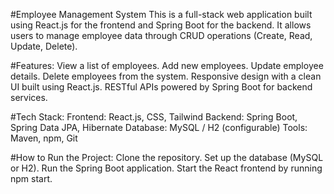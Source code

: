#Employee Management System
This is a full-stack web application built using React.js for the frontend and Spring Boot for the backend. It allows users to manage employee data through CRUD operations (Create, Read, Update, Delete).

#Features:
View a list of employees.
Add new employees.
Update employee details.
Delete employees from the system.
Responsive design with a clean UI built using React.js.
RESTful APIs powered by Spring Boot for backend services.

#Tech Stack:
Frontend: React.js, CSS, Tailwind
Backend: Spring Boot, Spring Data JPA, Hibernate
Database: MySQL / H2 (configurable)
Tools: Maven, npm, Git

#How to Run the Project:
Clone the repository.
Set up the database (MySQL or H2).
Run the Spring Boot application.
Start the React frontend by running npm start.
